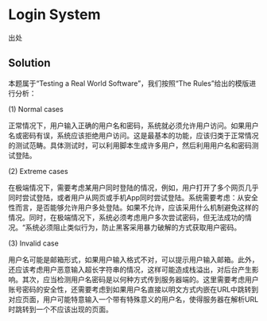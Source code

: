 # Login System

出处

## Solution

本题属于“Testing a Real World Software”，我们按照“The Rules”给出的模版进行分析：

(1) Normal cases

正常情况下，用户输入正确的用户名和密码，系统就必须允许用户访问。如果用户名或密码有误，系统应该拒绝用户访问。这是最基本的功能，应该归类于正常情况的测试范畴。具体测试时，可以利用脚本生成许多用户，然后利用用户名和密码测试登陆。

(2) Extreme cases

在极端情况下，需要考虑某用户同时登陆的情况，例如，用户打开了多个网页几乎同时尝试登陆，或者用户从网页或手机App同时尝试登陆。系统需要考虑：从安全性而言，是否能够允许用户多处登陆。如果不允许，应该采用什么机制避免这样的情况。同时，在极端情况下，系统必须考虑用户多次尝试密码，但无法成功的情况。“系统必须阻止类似行为，防止黑客采用暴力破解的方式获取用户密码。

(3) Invalid case

用户名可能是邮箱形式，如果用户输入格式不对，可以提示用户输入邮箱。此外，还应该考虑用户恶意输入超长字符串的情况，这样可能造成栈溢出，对后台产生影响。其次，应当检测用户名密码是以何种方式传到服务器端的。这里需要考虑用户账号密码的安全性，还需要考虑到如果用户名直接以明文方式内嵌在URL中跳转到对应页面，用户可能特意输入一个带有特殊意义的用户名，使得服务器在解析URL时跳转到一个不应该出现的页面。 

